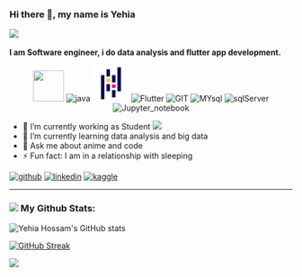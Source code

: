 ### Hi there 👋, my name is Yehia
![](https://media.giphy.com/media/l3q2WMhNcyFOWP280/giphy.gif)

**I am Software engineer, i do data analysis and flutter app development.**

<p align="center">
<img src="https://www.vectorlogo.zone/logos/python/python-icon.svg" width="55" height="55"/>
      <img src="https://www.vectorlogo.zone/logos/java/java-icon.svg" alt="java" width="65" height="65"/> 
      <img src="https://raw.githubusercontent.com/devicons/devicon/master/icons/pandas/pandas-original.svg" alt="java" width="65" height="65"/> 
      <img src="https://www.vectorlogo.zone/logos/flutterio/flutterio-icon.svg" alt="Flutter" width="55" height="55"/>
      <img src="https://www.vectorlogo.zone/logos/git-scm/git-scm-icon.svg" alt="GIT" width="55" height="55"/> 
      <img src="https://www.vectorlogo.zone/logos/mysql/mysql-ar21.svg" alt="MYsql" width="85" height="55"/> 
      <img src="https://seeklogo.com/images/M/microsoft-sql-server-logo-96AF49E2B3-seeklogo.com.png" alt="sqlServer" width="60" height="50"/>
      <img src="https://upload.wikimedia.org/wikipedia/commons/thumb/3/38/Jupyter_logo.svg/1767px-Jupyter_logo.svg.png" alt="Jupyter_notebook" width="70" height="55"/>
</p>


- 🔭 I’m currently working as Student <img src="https://media.giphy.com/media/xTiTnolgxvZcJwdq4E/giphy.gif" width="30">
- 🌱 I’m currently learning data analysis and big data 
- 💬 Ask me about anime and code 
- ⚡ Fun fact: I am in a relationship with sleeping 


[<img src='https://cdn.jsdelivr.net/npm/simple-icons@3.0.1/icons/github.svg' alt='github' height='40'>](https://github.com/yehia1)  [<img src='https://cdn.jsdelivr.net/npm/simple-icons@3.0.1/icons/linkedin.svg' alt='linkedin' height='40'>](https://www.linkedin.com/in/yehia-mohamed-hossam-eldeen-a4a3331b7///)  [<img src='https://cdn.jsdelivr.net/npm/simple-icons@3.0.1/icons/kaggle.svg' alt='kaggle' height='40'>](https://www.kaggle.com/yehiahossam)

---
### <img src='https://media1.giphy.com/media/du3J3cXyzhj75IOgvA/giphy.gif?cid=ecf05e47x2g034i9pzwtzzsd3xgg2w9nr94t4tflbbgo3008&rid=giphy.gif' width='25px'> My Github Stats:

![Yehia Hossam's GitHub stats](https://github-readme-stats.vercel.app/api?username=yehia1&count_private=true&theme=dark&text_color=daf7dc&bg_color=191919&title_color=ffc857)

[![GitHub Streak](http://github-readme-streak-stats.herokuapp.com?user=yehia1&theme=dark&date_format=M%20j%5B%2C%20Y%5D)](https://git.io/streak-stats)

<img src="https://github-readme-stats.vercel.app/api/top-langs/?username=yehia1&show_icons=true&title_color=ffc857&icon_color=2A75CF&text_color=daf7dc&bg_color=191919">
